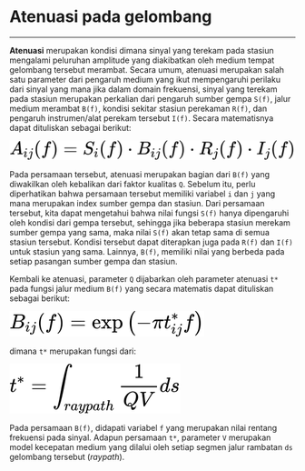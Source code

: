 # Atenuasi pada gelombang
---
**Atenuasi** merupakan kondisi dimana sinyal yang terekam pada stasiun mengalami peluruhan amplitude yang diakibatkan oleh medium tempat gelombang tersebut merambat. Secara umum, atenuasi merupakan salah satu parameter dari pengaruh medium yang ikut mempengaruhi perilaku dari sinyal yang mana jika dalam domain frekuensi, sinyal yang terekam pada stasiun merupakan perkalian dari pengaruh sumber gempa `S(f)`, jalur medium merambat `B(f)`, kondisi sekitar stasiun perekaman `R(f)`, dan pengaruh instrumen/alat perekam tersebut `I(f)`. Secara matematisnya dapat dituliskan sebagai berikut:

![persamaan sinyal dalam domain frekuensi](https://raw.githubusercontent.com/yudhastyawan/catatan-yudha/6931c1b18228952258df96ee1e0d9d05dee16931/assets/images/atenuasi-1.svg)

Pada persamaan tersebut, atenuasi merupakan bagian dari `B(f)` yang diwakilkan oleh kebalikan dari faktor kualitas `Q`. Sebelum itu, perlu diperhatikan bahwa persamaan tersebut memiliki variabel `i` dan `j` yang mana merupakan index sumber gempa dan stasiun. Dari persamaan tersebut, kita dapat mengetahui bahwa nilai fungsi `S(f)` hanya dipengaruhi oleh kondisi dari gempa tersebut, sehingga jika beberapa stasiun merekam sumber gempa yang sama, maka nilai `S(f)` akan tetap sama di semua stasiun tersebut. Kondisi tersebut dapat diterapkan juga pada `R(f)` dan `I(f)` untuk stasiun yang sama. Lainnya, `B(f)`, memiliki nilai yang berbeda pada setiap pasangan sumber gempa dan stasiun.

Kembali ke atenuasi, parameter `Q` dijabarkan oleh parameter atenuasi `t*` pada fungsi jalur medium `B(f)` yang secara matematis dapat dituliskan sebagai berikut:

![persamaan B(f)](https://raw.githubusercontent.com/yudhastyawan/catatan-yudha/6931c1b18228952258df96ee1e0d9d05dee16931/assets/images/atenuasi-2.svg)

dimana `t*` merupakan fungsi dari:

![persamaan tstar](https://raw.githubusercontent.com/yudhastyawan/catatan-yudha/6931c1b18228952258df96ee1e0d9d05dee16931/assets/images/atenuasi-3.svg)

Pada persamaan `B(f)`, didapati variabel `f` yang merupakan nilai rentang frekuensi pada sinyal. Adapun persamaan `t*`, parameter `V` merupakan model kecepatan medium yang dilalui oleh setiap segmen jalur rambatan `ds` gelombang tersebut (*raypath*).
